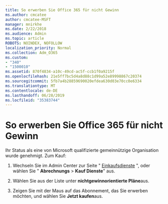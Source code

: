 ```yaml
---
title: So erwerben Sie Office 365 für nicht Gewinn
ms.author: cmcatee
author: cmcatee-MSFT
manager: mnirkhe
ms.date: 2/22/2018
ms.audience: Admin
ms.topic: article
ROBOTS: NOINDEX, NOFOLLOW
localization_priority: Normal
ms.collection: Adm_O365
ms.custom:
- "340"
- "1500010"
ms.assetid: 870f4834-a10c-49cd-ac5f-ccb1f0a9215f
ms.openlocfilehash: 21e5ff7bc5d4a8d88c1d99a52e89998867c20374
ms.sourcegitcommit: 5fb7a4b28859690020efdea630d03e70cc0e6334
ms.translationtype: MT
ms.contentlocale: de-DE
ms.lasthandoff: 06/28/2019
ms.locfileid: "35383744"
---
```

# <a name="how-to-purchase-office-365-for-non-profits"></a>So erwerben Sie Office 365 für nicht Gewinn

Ihr Status als eine von Microsoft qualifizierte gemeinnützige Organisation wurde genehmigt. Zum Kauf:
  
1. Wechseln Sie im Admin Center zur Seite " [Einkaufsdienste](https://go.microsoft.com/fwlink/p/?linkid=868433) ", oder wählen Sie " **Abrechnungs** \> **Kauf Dienste**" aus.

2. Wählen Sie aus der Liste unter **nichtgewinnorientierte Pläne**aus.

3. Zeigen Sie mit der Maus auf das Abonnement, das Sie erwerben möchten, und wählen Sie **Jetzt kaufen**aus.
